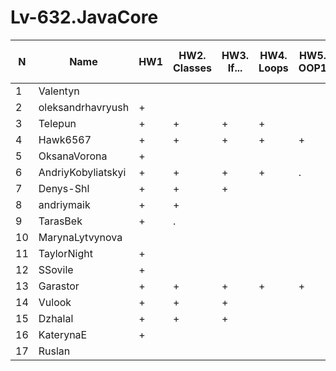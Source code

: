 # Lv-632.JavaCore


N|Name| HW1 | HW2. Classes|HW3. If...|HW4. Loops|HW5. OOP1 |HW6. OOP2 |HW7. Inner classes| HW8. Collection | HW9. String|HW10. Exception|HW11. Thread. IO|HW12. Java8
--|--|--|--|--|--|--|--|--|--|--|--|--|--
1|Valentyn|||||||||||||
2|oleksandrhavryush|+||||||||||||
3|Telepun|+|+|+|+|||||||||
4|Hawk6567|+|+|+|+|+||||||||
5|OksanaVorona|+||||||||||||
6|AndriyKobyliatskyi|+|+|+|+|.||||||||
7|Denys-Shl|+|+|+||||||||||
8|andriymaik|+|+|||||||||||
9|TarasBek|+|.|||||||||||
10|MarynaLytvynova|||||||||||||
11|TaylorNight|+||||||||||||
12|SSovile|+||||||||||||
13|Garastor|+|+|+|+|+||||||||
14|Vulook|+|+|+||||||||||
15|Dzhalal|+|+|+||||||||||
16|KaterynaE|+||||||||||||
17|Ruslan|||||||||||||

